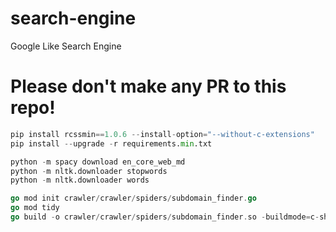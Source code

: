 # search-engine
Google Like Search Engine

# Please don't make any PR to this repo!

```python
pip install rcssmin==1.0.6 --install-option="--without-c-extensions"
pip install --upgrade -r requirements.min.txt
```
```python
python -m spacy download en_core_web_md
python -m nltk.downloader stopwords
python -m nltk.downloader words
```

```go
go mod init crawler/crawler/spiders/subdomain_finder.go
go mod tidy
go build -o crawler/crawler/spiders/subdomain_finder.so -buildmode=c-shared ./crawler/crawler/spiders/subdomain_finder.go
```
